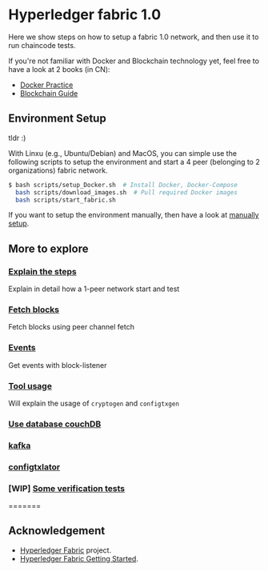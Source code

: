 # Hyperledger fabric 1.0

Here we show steps on how to setup a fabric 1.0 network, and then use it to run chaincode tests.

If you're not familiar with Docker and Blockchain technology yet, feel free to have a look at 2 books (in CN):

* [Docker Practice](https://github.com/yeasy/docker_practice)
* [Blockchain Guide](https://github.com/yeasy/blockchain_guide)

## Environment Setup

tldr :)

With Linxu (e.g., Ubuntu/Debian) and MacOS, you can simple use the following scripts to setup the environment and start a 4 peer (belonging to 2 organizations) fabric network.

```sh
$ bash scripts/setup_Docker.sh  # Install Docker, Docker-Compose 
  bash scripts/download_images.sh  # Pull required Docker images
  bash scripts/start_fabric.sh
```

If you want to setup the environment manually, then have a look at [manually setup](docs/setup.md).



## More to explore

### [Explain the steps](./docs/docker-compose-1peer-usage.md)

Explain in detail how a 1-peer network start and test


### [Fetch blocks](./docs/peer-command-usage.md)

Fetch blocks using peer channel fetch


### [Events](./docs/events.md)

Get events with block-listener


### [Tool usage](./artifacts_generation/artifacts_generation.md)

Will explain the usage of `cryptogen` and `configtxgen`

### [Use database couchDB](./docs/couchdb-usage.md)

### [kafka](./kafka/README.md)

### [configtxlator](./docs/configtxlator-usage.md)

### [WIP] [Some verification tests](./docs/Verification-test.md)
=======


## Acknowledgement
* [Hyperledger Fabric](https://github.com/hyperledger/fabric/) project.
* [Hyperledger Fabric Getting Started](http://hyperledger-fabric.readthedocs.io/en/latest/getting_started.html).
